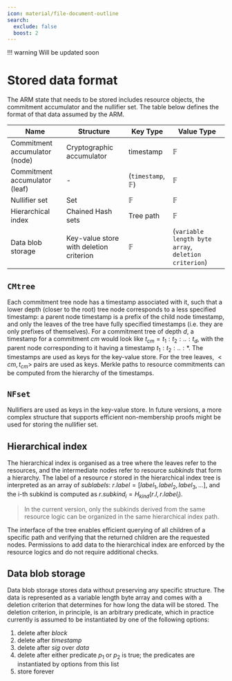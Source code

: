 ```yaml
---
icon: material/file-document-outline
search:
  exclude: false
  boost: 2
---
```


!!! warning
    Will be updated soon

# Stored data format
<!--ᚦ
    «can we separate out the data types that are only relevant for
        post-ordering execution?»
-->

The ARM state that needs to be stored includes resource objects, the commitment accumulator and the nullifier set.
The table below defines the format of that data assumed by the ARM.

|Name|Structure|Key Type|Value Type
|-|-|-|-|
Commitment accumulator (node) | Cryptographic accumulator | timestamp | $\mathbb{F}$
Commitment accumulator (leaf) | - | (`timestamp`, $\mathbb{F}$) | $\mathbb{F}$
Nullifier set | Set | $\mathbb{F}$ | $\mathbb{F}$
Hierarchical index | Chained Hash sets | Tree path | $\mathbb{F}$
Data blob storage | Key-value store with deletion criterion | $\mathbb{F}$ | (`variable length byte array`, `deletion criterion`)

<!--ᚦ
    «What is 𝔽»
-->

## `CMtree`

Each commitment tree node has a timestamp associated with it, such that a lower depth (closer to the root) tree node corresponds to a less specified timestamp: a parent node timestamp is a prefix of the child node timestamp, and only the leaves of the tree have fully specified timestamps (i.e. they are only prefixes of themselves). For a commitment tree of depth $d$, a timestamp for a commitment $cm$ would look like $t_{cm} =t_1:t_2:..:t_d$, with the parent node corresponding to it having a timestamp $t_1:t_2:..:*$. The timestamps are used as keys for the key-value store. For the tree leaves, $<cm, t_{cm}>$ pairs are used as keys. Merkle paths to resource commitments can be computed from the hierarchy of the timestamps.
<!--ᚦ
    «@can be computed from the hierarchy of the timestamps
    How?
    Can we have some more explnations / links (applies also to future versions)?
    »
-->

## `NFset`

Nullifiers are used as keys in the key-value store. In future versions, a more complex structure that supports efficient non-membership proofs might be used for storing the nullifier set.

## Hierarchical index
The hierarchical index is organised as a tree where the leaves refer to the resources, and the intermediate nodes refer to resource _subkinds_ that form a hierarchy. The label of a resource $r$ stored in the hierarchical index tree is interpreted as an array of *sublabels*: $r.label = [label_1, label_2, label_3, ...]$, and the i-th subkind is computed as $r.subkind_i = H_{kind}(r.l, r.label_i)$.

> In the current version, only the subkinds derived from the same resource logic can be organized in the same hierarchical index path.

The interface of the tree enables efficient querying of all children of a specific path and verifying that the returned children are the requested nodes. Permissions to add data to the hierarchical index are enforced by the resource logics and do not require additional checks.

## Data blob storage

Data blob storage stores data without preserving any specific structure. The data is represented as a variable length byte array and comes with a deletion criterion that determines for how long the data will be stored. The deletion criterion, in principle, is an arbitrary predicate, which in practice currently is assumed to be instantiated by one of the following options:

1. delete after $block$
2. delete after $timestamp$
3. delete after $sig$ over $data$
4. delete after either predicate $p_1$ or $p_2$ is true; the predicates are instantiated by options from this list
5. store forever


<!--ᚦtags:nits,unstable-->
